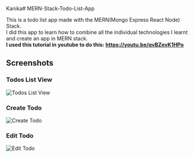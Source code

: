Kanika# MERN-Stack-Todo-List-App

This is a todo list app made with the MERN(Mongo Express React Node) Stack.  
I did this app to learn how to combine all the individual technologies I learnt and create an app in MERN stack.  
**I used this tutorial in youtube to do this: https://youtu.be/qvBZevK1HPo**

## Screenshots

### Todos List View
![Todos List View](./screenshots/todoListView.PNG?raw=true "Todos List View")

### Create Todo
![Create Todo](./screenshots/createTodo.PNG?raw=true "Create Todo")

### Edit Todo
![Edit Todo](./screenshots/editTodo.PNG?raw=true "Edit Todo")
